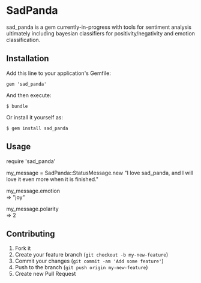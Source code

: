 # SadPanda

sad_panda is a gem currently-in-progress with tools for sentiment analysis ultimately including bayesian classifiers for positivity/negativity and emotion classification.

## Installation

Add this line to your application's Gemfile:

    gem 'sad_panda'

And then execute:

    $ bundle

Or install it yourself as:

    $ gem install sad_panda

## Usage

require 'sad_panda'

my_message = SadPanda::StatusMessage.new "I love sad_panda, and I will love it even more when it is finished."

my_message.emotion     
=> "joy"

my_message.polarity     
=> 2

## Contributing

1. Fork it
2. Create your feature branch (`git checkout -b my-new-feature`)
3. Commit your changes (`git commit -am 'Add some feature'`)
4. Push to the branch (`git push origin my-new-feature`)
5. Create new Pull Request
